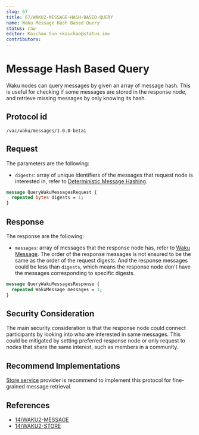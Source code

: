 ```yaml
---
slug: 67
title: 67/WAKU2-MESSAGE-HASH-BASED-QUERY
name: Waku Message Hash Based Query
status: raw
editor: Kaichao Sun <kaichao@status.im>
contributors:
---
```


# Message Hash Based Query

Waku nodes can query messages by given an array of message hash. This is useful for checking if some messages are stored in the response node, and retrieve missing messages by only knowing its hash.

## Protocol id

`/vac/waku/messages/1.0.0-beta1`

## Request

The parameters are the following:
* `digests`: array of unique identifiers of the messages that request node is interested in, refer to [Deterministic Message Hashing](/spec/14/#deterministic-message-hashing).

```proto
message QueryWakuMessagesRequest {
  repeated bytes digests = 1;
}
```

## Response

The response are the following:
* `messages`: array of messages that the response node has, refer to [Waku Message](/spec/14). The order of the response messages is not ensured to be the same as the order of the request digests. And the response messages could be less than `digests`, which means the response node don't have the messages corresponding to specific digests.

```proto
message QueryWakuMessagesResponse {
  repeated WakuMessage messages = 1;
}
```

## Security Consideration

The main security consideration is that the response node could connect participants by looking into who are interested in same messages. This could be mitigated by setting preferred response node or only request to nodes that share the same interest, such as members in a community.

## Recommend Implementations

[Store service](/spec/13) provider is recommend to implement this protocol for fine-grained message retrieval.

## References

- [14/WAKU2-MESSAGE](/spec/14)
- [14/WAKU2-STORE](/spec/13)
